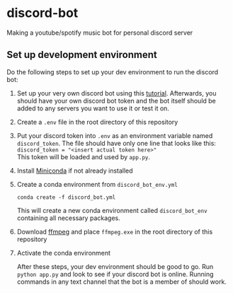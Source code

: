 # discord-bot
Making a youtube/spotify music bot for personal discord server

## Set up development environment

Do the following steps to set up your dev environment to run the discord bot:
1. Set up your very own discord bot using this [tutorial](https://tinyurl.com/bdewbdxk).  Afterwards, you should have your own discord bot token and the bot itself should be added to any servers you want to use it or test it on.
2. Create a `.env` file in the root directory of this repository
3. Put your discord token into `.env` as an environment variable named `discord_token`.  The file should have only one line that looks like this:  
`discord_token = "<insert actual token here>"`  
This token will be loaded and used by `app.py`.
4. Install [Miniconda](https://docs.conda.io/en/latest/miniconda.html) if not already installed
5. Create a conda environment from `discord_bot_env.yml`

    `conda create -f discord_bot.yml`

    This will create a new conda environment called `discord_bot_env` containing all necessary packages.
6. Download [ffmpeg](ffmpeg.org) and place `ffmpeg.exe` in the root directory of this repository
7. Activate the conda environment

    After these steps, your dev environment should be good to go.  Run `python app.py` and look to see if your discord bot is online.  Running commands in any text channel that the bot is a member of should work.
